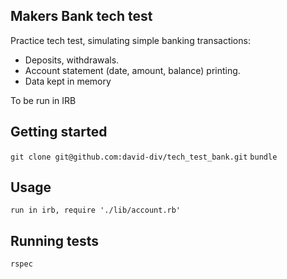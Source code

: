 ## Makers Bank tech test

Practice tech test, simulating simple banking transactions:
  - Deposits, withdrawals.
  - Account statement (date, amount, balance) printing.
  - Data kept in memory

To be run in IRB

## Getting started

`git clone git@github.com:david-div/tech_test_bank.git`
`bundle`

## Usage

`run in irb, require './lib/account.rb'`


## Running tests

`rspec`
